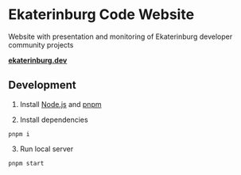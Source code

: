 # Ekaterinburg Code Website

Website with presentation and monitoring of Ekaterinburg developer community projects

**[ekaterinburg.dev](https://ekaterinburg.dev)** 


## Development

1. Install [Node.js](https://nodejs.org/en/download/) and [pnpm](https://www.npmjs.com/package/pnpm#user-content-installation)

2. Install dependencies
```
pnpm i
```

3. Run local server
```
pnpm start
```
